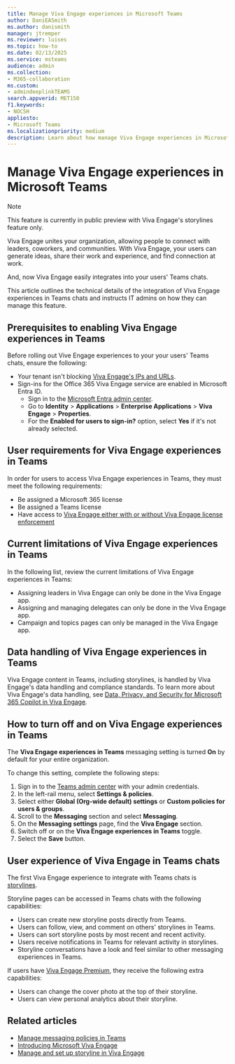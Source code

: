 ```yaml
---
title: Manage Viva Engage experiences in Microsoft Teams
author: DaniEASmith
ms.author: danismith
manager: jtremper
ms.reviewer: luises
ms.topic: how-to
ms.date: 02/13/2025
ms.service: msteams
audience: admin
ms.collection: 
- M365-collaboration
ms.custom:
- admindeeplinkTEAMS
search.appverid: MET150
f1.keywords:
- NOCSH
appliesto: 
- Microsoft Teams
ms.localizationpriority: medium
description: Learn about how manage Viva Engage experiences in Microsoft Teams in chats.
---
```


# Manage Viva Engage experiences in Microsoft Teams

> [!NOTE]
> This feature is currently in public preview with Viva Engage's storylines feature only.

Viva Engage unites your organization, allowing people to connect with leaders, coworkers, and communities. With Viva Engage, your users can generate ideas, share their work and experience, and find connection at work.

And, now Viva Engage easily integrates into your users' Teams chats.

This article outlines the technical details of the integration of Viva Engage experiences in Teams chats and instructs IT admins on how they can manage this feature.

## Prerequisites to enabling Viva Engage experiences in Teams

Before rolling out Vive Engage experiences to your your users' Teams chats, ensure the following:

- Your tenant isn't blocking [Viva Engage's IPs and URLs](/microsoft-365/enterprise/urls-and-ip-address-ranges).
- Sign-ins for the Office 365 Viva Engage service are enabled in Microsoft Entra ID.
  - Sign in to the [Microsoft Entra admin center](https://go.microsoft.com/fwlink/p/?linkid=2067268).
  - Go to **Identity** > **Applications** > **Enterprise Applications** > **Viva Engage** > **Properties**.
  - For the **Enabled for users to sign-in?** option, select **Yes** if it's not already selected.

## User requirements for Viva Engage experiences in Teams

In order for users to access Viva Engage experiences in Teams, they must meet the following requirements:

- Be assigned a Microsoft 365 license
- Be assigned a Teams license
- Have access to [Viva Engage either with or without Viva Engage license enforcement](/viva/engage/setup#set-up-licensing-for-viva-engage)

## Current limitations of Viva Engage experiences in Teams

In the following list, review the current limitations of Viva Engage experiences in Teams:

- Assigning leaders in Viva Engage can only be done in the Viva Engage app.
- Assigning and managing delegates can only be done in the Viva Engage app.
- Campaign and topics pages can only be managed in the Viva Engage app.

## Data handling of Viva Engage experiences in Teams

Viva Engage content in Teams, including storylines, is handled by Viva Engage's data handling and compliance standards. To learn more about Viva Engage's data handling, see [Data, Privacy, and Security for Microsoft 365 Copilot in Viva Engage](/viva/engage/manage-security-and-compliance/data-privacy-security-copilot-engage).

## How to turn off and on Viva Engage experiences in Teams

The **Viva Engage experiences in Teams** messaging setting is turned **On** by default for your entire organization.

To change this setting, complete the following steps:

1. Sign in to the [Teams admin center](https://go.microsoft.com/fwlink/p/?linkid=2066851) with your admin credentials.
1. In the left-rail menu, select **Settings & policies**.
1. Select either **Global (Org-wide default) settings** or **Custom policies for users & groups**.
1. Scroll to the **Messaging** section and select **Messaging**.
1. On the **Messaging settings** page, find the **Viva Engage** section.
1. Switch off or on the **Viva Engage experiences in Teams** toggle.
1. Select the **Save** button.

## User experience of Viva Engage in Teams chats

The first Viva Engage experience to integrate with Teams chats is [storylines](/viva/engage/eac-storyline).

Storyline pages can be accessed in Teams chats with the following capabilities:

- Users can create new storyline posts directly from Teams.
- Users can follow, view, and comment on others' storylines in Teams.
- Users can sort storyline posts by most recent and recent activity.
- Users receive notifications in Teams for relevant activity in storylines.
- Storyline conversations have a look and feel similar to other messaging experiences in Teams.

If users have [Viva Engage Premium](/viva/engage/setup#set-up-licensing-for-viva-engage), they receive the following extra capabilities:

- Users can change the cover photo at the top of their storyline.
- Users can view personal analytics about their storyline.

## Related articles

- [Manage messaging policies in Teams](messaging-policies-in-teams.md)
- [Introducing Microsoft Viva Engage](/viva/engage/overview)
- [Manage and set up storyline in Viva Engage](/viva/engage/eac-storyline)
